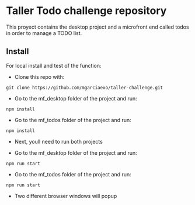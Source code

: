 # Taller Todo challenge repository

This proyect contains the desktop project and a microfront end called todos in order to manage a TODO list.

## Install

For local install and test of the function:

- Clone this repo with:

`git clone https://github.com/mgarciaexo/taller-challenge.git`


- Go to the mf_desktop folder of the project and run:

`npm install`

- Go to the mf_todos folder of the project and run:

`npm install`


- Next, youll need to run both projects 

- Go to the mf_desktop folder of the project and run:

`npm run start`

- Go to the mf_todos folder of the project and run:

`npm run start`


- Two different browser windows will popup 

